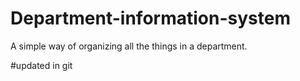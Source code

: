 # Department-information-system
A simple way of organizing all the things in a department.

#updated in git